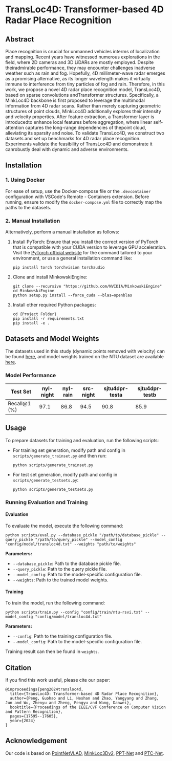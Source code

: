 # TransLoc4D: Transformer-based 4D Radar Place Recognition

## Abstract
Place recognition is crucial for unmanned vehicles interms of localization and mapping. Recent years have witnessed numerous explorations in the field, where 2D cameras and 3D LiDARs are mostly employed. Despite theiradmirable performance, they may encounter challenges inadverse weather such as rain and fog. Hopefully, 4D millimeter-wave radar emerges as a promising alternative, as its longer wavelength makes it virtually immune to interference from tiny particles of fog and rain. Therefore, in this work, we propose a novel 4D radar place recognition model, TransLoc4D, based on sparse convolutions andTransformer structures. Specifically, a MinkLoc4D backbone is first proposed to leverage the multimodal information from 4D radar scans. Rather than merely capturing geometric structures of point clouds, MinkLoc4D additionally explores their intensity and velocity properties. After feature extraction, a Transformer layer is introducedto enhance local features before aggregation, where linear self-attention captures the long-range dependencies of thepoint cloud, alleviating its sparsity and noise. To validate TransLoc4D, we construct two datasets and set up benchmarks for 4D radar place recognition. Experiments validate the feasibility of TransLoc4D and demonstrate it canrobustly deal with dynamic and adverse environments.

## Installation
### 1. Using Docker
For ease of setup, use the Docker-compose file or the `.devcontainer` configuration with VSCode's Remote - Containers extension. Before running, ensure to modify the `docker-compose.yml` file to correctly map the paths to the datasets.

### 2. Manual Installation
Alternatively, perform a manual installation as follows:
1. Install PyTorch:
   Ensure that you install the correct version of PyTorch that is compatible with your CUDA version to leverage GPU acceleration. Visit the [PyTorch official website](https://pytorch.org/get-started/locally/) for the command tailored to your environment, or use a general installation command like:
   ```
   pip install torch torchvision torchaudio
   ```
   
2. Clone and install MinkowskiEngine:
   ```
   git clone --recursive "https://github.com/NVIDIA/MinkowskiEngine"
   cd MinkowskiEngine
   python setup.py install --force_cuda --blas=openblas
   ```

3. Install other required Python packages:
   ```
   cd {Project Folder}
   pip install -r requirements.txt
   pip install -e .
   ```

## Datasets and Model Weights
The datasets used in this study (dynamic points removed with velocity) can be found [here](https://entuedu-my.sharepoint.com/:f:/g/personal/heshan001_e_ntu_edu_sg/EtDhy41KPAFFqTD6wb9-1EABl-bXqnez8HXFRJgIPOJosg?e=IRzzft), and model weights trained on the NTU dataset are available [here](https://entuedu-my.sharepoint.com/:f:/g/personal/heshan001_e_ntu_edu_sg/EpNaXwtTW99KghTTzrkbisEBQX5wDyVvmIjRBQZF8e7_Kg?e=55Qpup).

### Model Performance

| Test Set     | nyl-night | nyl-rain | src-night | sjtu4dpr-testa | sjtu4dpr-testb |
| ------------ | --------- | -------- | --------- | -------------- | -------------- |
| Recall@1 (%) | 97.1      | 86.8     | 94.5      | 90.8           | 85.9           |



## Usage
To prepare datasets for training and evaluation, run the following scripts:
- For training set generation, modify path and config in `scripts/generate_trainset.py` and then run: 
  ```
  python scripts/generate_trainset.py
  ```
- For test set generation, modify path and config in `scripts/generate_testsets.py`:
  ```
  python scripts/generate_testsets.py
  ```

### Running Evaluation and Training
#### Evaluation
To evaluate the model, execute the following command:
```
python scripts/eval.py --database_pickle "/path/to/database_pickle" --query_pickle "/path/to/query_pickle" --model_config "config/model/transloc4d.txt" --weights "path/to/weights"
```
**Parameters:**
- `--database_pickle`: Path to the database pickle file.
- `--query_pickle`: Path to the query pickle file.
- `--model_config`: Path to the model-specific configuration file.
- `--weights`: Path to the trained model weights.

#### Training
To train the model, run the following command:
```
python scripts/train.py --config "config/train/ntu-rsvi.txt" --model_config "config/model/transloc4d.txt"
```
**Parameters:**
- `--config`: Path to the training configuration file.
- `--model_config`: Path to the model-specific configuration file.

Training result can then be found in `weights`.

## Citation
If you find this work useful, please cite our paper:
```
@inproceedings{peng2024transloc4d,
  title={TransLoc4D: Transformer-based 4D Radar Place Recognition},
  author={Peng, Guohao and Li, Heshan and Zhao, Yangyang and Zhang, Jun and Wu, Zhenyu and Zheng, Pengyu and Wang, Danwei},
  booktitle={Proceedings of the IEEE/CVF Conference on Computer Vision and Pattern Recognition},
  pages={17595--17605},
  year={2024}
}
```
## 
## Acknowledgement

Our code is based on [PointNetVLAD](https://github.com/mikacuy/pointnetvlad), [MinkLoc3Dv2](https://github.com/jac99/MinkLoc3Dv2), [PPT-Net](https://github.com/fpthink/PPT-Net) and [PTC-Net](https://github.com/LeegoChen/PTC-Net).
